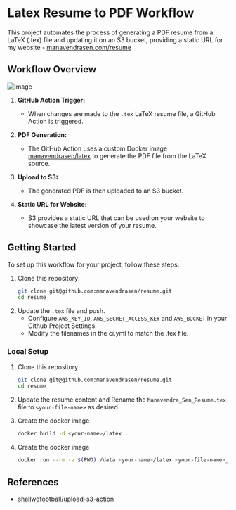 # Latex Resume to PDF Workflow

This project automates the process of generating a PDF resume from a LaTeX (.tex) file and updating it on an S3 bucket, providing a static URL for my website - [manavendrasen.com/resume](https://manavendrasen.com/resume)

## Workflow Overview
![image](https://github.com/manavendrasen/resume/assets/26283488/27bd39d1-8743-43d8-8c1a-50632f9f6aa5)



1. **GitHub Action Trigger:**
   - When changes are made to the `.tex` LaTeX resume file, a GitHub Action is triggered.

2. **PDF Generation:**
   - The GitHub Action uses a custom Docker image [manavendrasen/latex](https://hub.docker.com/repository/docker/manavendrasen/latex) to generate the PDF file from the LaTeX source.

3. **Upload to S3:**
   - The generated PDF is then uploaded to an S3 bucket.

4. **Static URL for Website:**
   - S3 provides a static URL that can be used on your website to showcase the latest version of your resume.

## Getting Started

To set up this workflow for your project, follow these steps:

1. Clone this repository:
   ```bash
   git clone git@github.com:manavendrasen/resume.git
   cd resume
	```	
2. Update the `.tex` file and push. 
	- Configure `AWS_KEY_ID`, `AWS_SECRET_ACCESS_KEY` and `AWS_BUCKET` in your Github Project Settings.
	- Modify the filenames in the ci.yml to match the .tex file.


### Local Setup
1. Clone this repository:
   ```bash
   git clone git@github.com:manavendrasen/resume.git
   cd resume
	```	

2. Update the resume content and Rename the `Manavendra_Sen_Resume.tex` file to `<your-file-name>` as desired.


3. Create the docker image
   ```bash
   docker build -d <your-name>/latex .
	```	

4. Create the docker image
   ```bash
   docker run --rm -v $(PWD):/data <your-name>/latex <your-file-name>_Resume.tex
   ```	

## References
- [shallwefootball/upload-s3-action](https://github.com/shallwefootball/upload-s3-action)
